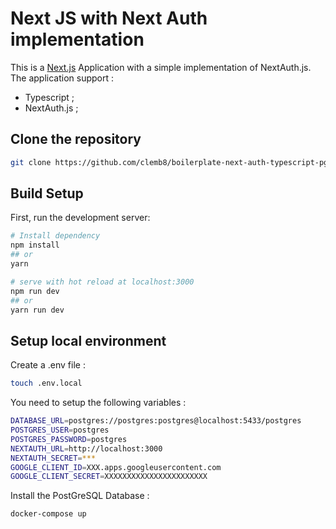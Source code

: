 # Next JS with Next Auth implementation

This is a [Next.js](https://nextjs.org/) Application with a simple implementation of NextAuth.js. The application support :
- Typescript ;
- NextAuth.js ;

## Clone the repository

```bash
git clone https://github.com/clemb8/boilerplate-next-auth-typescript-pg.git
```

## Build Setup

First, run the development server:

```bash
# Install dependency
npm install
## or
yarn

# serve with hot reload at localhost:3000
npm run dev
## or
yarn run dev
```
## Setup local environment

Create a .env file :
```bash
touch .env.local
```
You need to setup the following variables :
```bash
DATABASE_URL=postgres://postgres:postgres@localhost:5433/postgres
POSTGRES_USER=postgres
POSTGRES_PASSWORD=postgres
NEXTAUTH_URL=http://localhost:3000
NEXTAUTH_SECRET=***
GOOGLE_CLIENT_ID=XXX.apps.googleusercontent.com
GOOGLE_CLIENT_SECRET=XXXXXXXXXXXXXXXXXXXXXXX
```

Install the PostGreSQL Database :
```bash
docker-compose up
```
